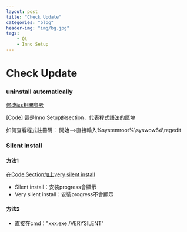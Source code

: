 ```yaml
---
layout: post
title: "Check Update"
categories: "blog"
header-img: "img/bg.jpg"
tags:
    - Qt
    - Inno Setup
---
```


# Check Update

### uninstall automatically
[修改iss相關參考](https://stackoverflow.com/questions/2000296/inno-setup-how-to-automatically-uninstall-previous-installed-version?answertab=oldest#tab-top)

[Code]
這是Inno Setup的section，代表程式語法的區塊

如何查看程式註冊碼：
開始-->直接輸入%systemroot%\syswow64\regedit

### Silent install
#### 方法1
[在Code Section加上very silent install](https://stackoverflow.com/questions/21575241/how-to-make-the-silent-installation-by-using-innosetup?answertab=votes#tab-top)

* Silent install：安裝progress會顯示
* Very silent install：安裝progress不會顯示

#### 方法2
* 直接在cmd："xxx.exe /VERYSILENT"